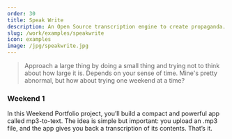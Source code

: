 ```yaml
---
order: 30
title: Speak Write
description: An Open Source transcription engine to create propaganda.  Foreseen by Orwell in 1984, built for reals by us, just now. Out of our heads
slug: /work/examples/speakwrite
icon: examples
image: /jpg/speakwrite.jpg
---
```

> Approach a large thing by doing a small thing and trying not to think about how large it is. Depends on your sense of time. Mine's pretty abnormal, but how about trying one weekend at a time?

### Weekend 1

In this Weekend Portfolio project, you’ll build a compact and powerful app called mp3-to-text. The idea is simple but important: you upload an .mp3 file, and the app gives you back a transcription of its contents. That’s it.
